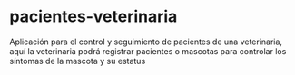 # pacientes-veterinaria
Aplicación para el control y seguimiento de pacientes de una veterinaria, aquí la veterinaria podrá registrar pacientes o mascotas para controlar los síntomas de la mascota y su estatus
